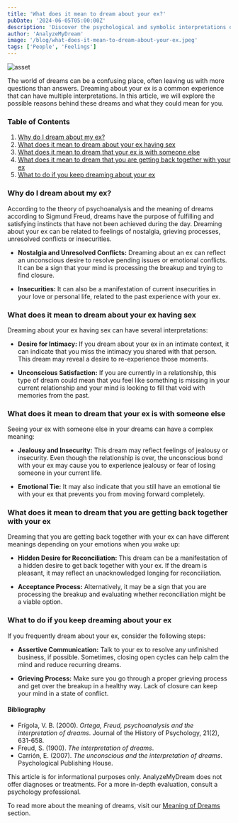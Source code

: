 ```yaml
---
title: 'What does it mean to dream about your ex?'
pubDate: '2024-06-05T05:00:00Z'
description: 'Discover the psychological and symbolic interpretations of dreaming about your ex, including dreams about relationships, jealousy, and reconciliation.'
author: 'AnalyzeMyDream'
image: '/blog/what-does-it-mean-to-dream-about-your-ex.jpeg'
tags: ['People', 'Feelings']
---
```


![asset](/blog/what-does-it-mean-to-dream-about-your-ex.jpeg)


The world of dreams can be a confusing place, often leaving us with more questions than answers. Dreaming about your ex is a common experience that can have multiple interpretations. In this article, we will explore the possible reasons behind these dreams and what they could mean for you.

### Table of Contents

1. [Why do I dream about my ex?](#why-do-i-dream-about-my-ex)
2. [What does it mean to dream about your ex having sex](#what-does-it-mean-to-dream-about-your-ex-having-sex)
3. [What does it mean to dream that your ex is with someone else](#what-does-it-mean-to-dream-that-your-ex-is-with-someone-else)
4. [What does it mean to dream that you are getting back together with your ex](#what-does-it-mean-to-dream-that-you-are-getting-back-with-your-ex)
5. [What to do if you keep dreaming about your ex](#what-to-do-if-you-keep-dreaming-about-your-ex)

### Why do I dream about my ex?

According to the theory of psychoanalysis and the meaning of dreams according to Sigmund Freud, dreams have the purpose of fulfilling and satisfying instincts that have not been achieved during the day. Dreaming about your ex can be related to feelings of nostalgia, grieving processes, unresolved conflicts or insecurities.

- **Nostalgia and Unresolved Conflicts:** Dreaming about an ex can reflect an unconscious desire to resolve pending issues or emotional conflicts. It can be a sign that your mind is processing the breakup and trying to find closure.

- **Insecurities:** It can also be a manifestation of current insecurities in your love or personal life, related to the past experience with your ex.

### What does it mean to dream about your ex having sex

Dreaming about your ex having sex can have several interpretations:

- **Desire for Intimacy:** If you dream about your ex in an intimate context, it can indicate that you miss the intimacy you shared with that person. This dream may reveal a desire to re-experience those moments.

- **Unconscious Satisfaction:** If you are currently in a relationship, this type of dream could mean that you feel like something is missing in your current relationship and your mind is looking to fill that void with memories from the past.

### What does it mean to dream that your ex is with someone else

Seeing your ex with someone else in your dreams can have a complex meaning:

- **Jealousy and Insecurity:** This dream may reflect feelings of jealousy or insecurity. Even though the relationship is over, the unconscious bond with your ex may cause you to experience jealousy or fear of losing someone in your current life.

- **Emotional Tie:** It may also indicate that you still have an emotional tie with your ex that prevents you from moving forward completely. 

### What does it mean to dream that you are getting back together with your ex

Dreaming that you are getting back together with your ex can have different meanings depending on your emotions when you wake up:

- **Hidden Desire for Reconciliation:** This dream can be a manifestation of a hidden desire to get back together with your ex. If the dream is pleasant, it may reflect an unacknowledged longing for reconciliation.

- **Acceptance Process:** Alternatively, it may be a sign that you are processing the breakup and evaluating whether reconciliation might be a viable option.

### What to do if you keep dreaming about your ex

If you frequently dream about your ex, consider the following steps:

- **Assertive Communication:** Talk to your ex to resolve any unfinished business, if possible. Sometimes, closing open cycles can help calm the mind and reduce recurring dreams.

- **Grieving Process:** Make sure you go through a proper grieving process and get over the breakup in a healthy way. Lack of closure can keep your mind in a state of conflict.

#### Bibliography

- Frígola, V. B. (2000). *Ortega, Freud, psychoanalysis and the interpretation of dreams*. Journal of the History of Psychology, 21(2), 631-658.
- Freud, S. (1900). *The interpretation of dreams*.
- Carrión, E. (2007). *The unconscious and the interpretation of dreams*. Psychological Publishing House.

This article is for informational purposes only. AnalyzeMyDream does not offer diagnoses or treatments. For a more in-depth evaluation, consult a psychology professional.

To read more about the meaning of dreams, visit our [Meaning of Dreams](#) section.